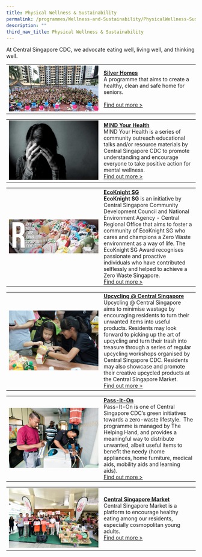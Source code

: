 ```yaml
---
title: Physical Wellness & Sustainability
permalink: /programmes/Wellness-and-Sustainability/PhysicalWellness-Sustainability
description: ""
third_nav_title: Physical Wellness & Sustainability
---
```

At Central Singapore CDC, we advocate eating well, living well, and thinking well.

<table border="0" width="100%">
	<tr>
		<td width="50%">
			<img src="/images/Programmes/8baa7641-2a07-4597-b138-1dfcd9877b00_silver-homes.jpg">
		</td>
		<td width="50%">
			<a href="/programmes/Wellness-and-Sustainability/silver-homes"><b>Silver Homes</b></a><br>
A programme that aims to create a healthy, clean and safe home for seniors.
			<br><br><a href="/programmes/Wellness-and-Sustainability/silver-homes">Find out more ></a>
		</td>
	</tr>
</table>

<table border="0" width="100%">
	<tr>
		<td width="50%">
			<img src="/images/Programmes/myh-photo.jpeg">
		</td>
		<td width="50%">
			<a href="/programmes/Wellness-and-Sustainability/mind-your-health"><b>MIND Your Health</b></a><br>
MIND Your Health is a series of community outreach educational talks and/or resource materials by Central Singapore CDC to promote understanding and encourage everyone to take positive action for mental wellness.
			<br><a href="/programmes/Wellness-and-Sustainability/mind-your-health">Find out more ></a>
		</td>
	</tr>
</table>

<table border="0" width="100%">
	<tr>
		<td width="50%">
			<img src="/images/Programmes/3c60d1bc-32a9-4010-a3e1-498f47dc5f05_6-rs.jpg">
		</td>
		<td width="50%">
			<a href="/programmes/Wellness-and-Sustainability/ecoknight-SG"><b>EcoKnight SG</b></a><br>
			<b>EcoKnight SG</b> is an initiative by Central Singapore Community Development Council and National Environment Agency - Central Regional Office that aims to foster a community of EcoKnight SG who cares and champions a Zero Waste environment as a way of life. The EcoKnight SG Award recognises passionate and proactive individuals who have contributed selflessly and helped to achieve a Zero Waste Singapore.
			<br><a href="/programmes/Wellness-and-Sustainability/ecoknight-SG">Find out more ></a>
		</td>
	</tr>
</table>

<table border="0" width="100%">
	<tr>
		<td width="50%">
			<img src="/images/Programmes/330.jpg">
		</td>
		<td width="50%">
			<a href="/programmes/Wellness-and-Sustainability/upcycling-central-singapore"><b>Upcycling @ Central Singapore</b></a><br>
Upcycling @ Central Singapore aims to minimise wastage by encouraging residents to turn their unwanted items into useful products. Residents may look forward to picking up the art of upcycling and turn their trash into treasure through a series of regular upcycling workshops organised by Central Singapore CDC. Residents may also showcase and promote their creative upcycled products at the Central Singapore Market.
			<br><a href="/programmes/Wellness-and-Sustainability/upcycling-central-singapore">Find out more ></a>
		</td>
	</tr>
</table>

<table border="0" width="100%">
	<tr>
		<td width="50%">
			<img src="/images/Programmes/04e41f1e-baa3-4c22-8bc4-f3082ccab85b_pass-it-on.jpg">
		</td>
		<td width="50%">
			<a href="/programmes/Wellness-and-Sustainability/pass-it-on"><b>Pass-It-On</b></a><br>
Pass-It-On is one of Central Singapore CDC’s green initiatives towards a zero-waste lifestyle.  The programme is managed by The Helping Hand, and provides a meaningful way to distribute unwanted, albeit useful items to benefit the needy (home appliances, home furniture, medical aids, mobility aids and learning aids).
			<br><a href="/programmes/Wellness-and-Sustainability/pass-it-on">Find out more ></a>
		</td>
	</tr>
</table>

<table border="0" width="100%">
	<tr>
		<td width="50%">
			<img src="/images/Programmes/csm-launch-event.jpg">
		</td>
		<td width="50%">
			<a href="/programmes/Wellness-and-Sustainability/central-singapore-market"><b>Central Singapore Market</b></a><br>
Central Singapore Market is a platform to encourage healthy eating among our residents, especially cosmopolitan young adults.
			<br><a href="/programmes/Wellness-and-Sustainability/central-singapore-market">Find out more ></a>
		</td>
	</tr>
</table>
